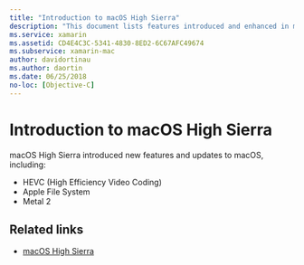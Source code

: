 ```yaml
---
title: "Introduction to macOS High Sierra"
description: "This document lists features introduced and enhanced in macOS High Sierra and links to Apple's high-level description of the update."
ms.service: xamarin
ms.assetid: CD4E4C3C-5341-4830-8ED2-6C67AFC49674
ms.subservice: xamarin-mac
author: davidortinau
ms.author: daortin
ms.date: 06/25/2018
no-loc: [Objective-C]
---
```

# Introduction to macOS High Sierra

macOS High Sierra introduced new features and updates to macOS, including:

- HEVC (High Efficiency Video Coding)
- Apple File System
- Metal 2

## Related links

- [macOS High Sierra](https://www.apple.com/macos/high-sierra/)
